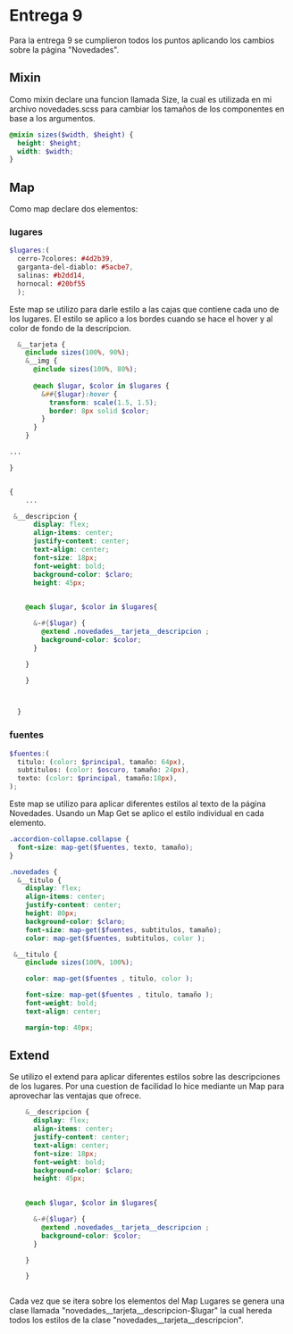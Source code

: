 # Entrega 9 
Para la entrega 9 se cumplieron todos los puntos aplicando los cambios sobre la página "Novedades".

## Mixin

Como mixin declare una funcion llamada Size, la cual es utilizada en mi archivo novedades.scss para cambiar los tamaños de los componentes en base a los argumentos. 

```scss
@mixin sizes($width, $height) {
  height: $height;
  width: $width;
}
```


## Map

Como map declare dos elementos:

### lugares


```scss
$lugares:(
  cerro-7colores: #4d2b39,
  garganta-del-diablo: #5acbe7,
  salinas: #b2dd14,
  hornocal: #20bf55
  );
```
Este map se utilizo para darle estilo a las cajas que contiene cada uno de los lugares. El estilo se aplico a los bordes cuando se hace el hover y al color de fondo de la descripcion. 


```scss
  &__tarjeta {
    @include sizes(100%, 90%);
    &__img {
      @include sizes(100%, 80%);
      
      @each $lugar, $color in $lugares {
        &##{$lugar}:hover {
          transform: scale(1.5, 1.5);
          border: 8px solid $color; 
        }
      }
    }

...

}
```

```scss

{
    ...

 &__descripcion {
      display: flex;
      align-items: center;
      justify-content: center;
      text-align: center;
      font-size: 18px;
      font-weight: bold;
      background-color: $claro;
      height: 45px;

      
    @each $lugar, $color in $lugares{

      &-#{$lugar} {
        @extend .novedades__tarjeta__descripcion ;
        background-color: $color;
      }

    }

    }



  }


```



### fuentes

```scss
$fuentes:(
  titulo: (color: $principal, tamaño: 64px),
  subtitulos: (color: $oscuro, tamaño: 24px),
  texto: (color: $principal, tamaño:18px),
);
```

Este map se utilizo para aplicar diferentes estilos al texto de la página Novedades. Usando un Map Get se aplico el estilo individual en cada elemento.

```scss
.accordion-collapse.collapse {
  font-size: map-get($fuentes, texto, tamaño);
}
```

```scss
.novedades {
  &__titulo {
    display: flex;
    align-items: center;
    justify-content: center;
    height: 80px;
    background-color: $claro;
    font-size: map-get($fuentes, subtitulos, tamaño);
    color: map-get($fuentes, subtitulos, color );
```
```scss
 &__titulo {
    @include sizes(100%, 100%);

    color: map-get($fuentes , titulo, color );

    font-size: map-get($fuentes , titulo, tamaño );
    font-weight: bold;
    text-align: center;

    margin-top: 40px;
```
## Extend
Se utilizo el extend para aplicar diferentes estilos sobre las descripciones de los lugares. Por una cuestion de facilidad lo hice mediante un Map para aprovechar las ventajas que ofrece.
```scss
    &__descripcion {
      display: flex;
      align-items: center;
      justify-content: center;
      text-align: center;
      font-size: 18px;
      font-weight: bold;
      background-color: $claro;
      height: 45px;

      
    @each $lugar, $color in $lugares{

      &-#{$lugar} {
        @extend .novedades__tarjeta__descripcion ;
        background-color: $color;
      }

    }

    }



```
Cada vez que se itera sobre los elementos del Map Lugares se genera una clase llamada "novedades__tarjeta__descripcion-$lugar" la cual hereda todos los estilos de la clase "novedades__tarjeta__descripcion".
